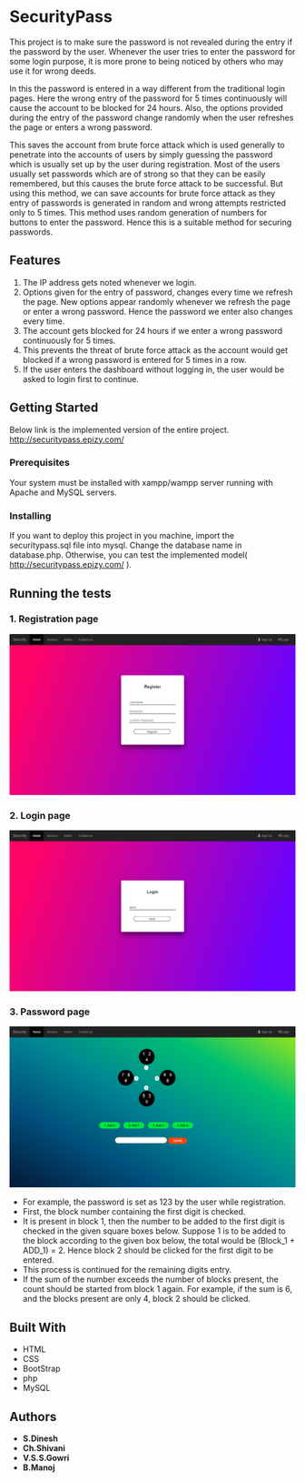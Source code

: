 # SecurityPass
This project is to make sure the password is not revealed during
the entry if the password by the user. Whenever the user tries to enter
the password for some login purpose, it is more prone to being noticed
by others who may use it for wrong deeds.

In this the password is entered in a way different from the
traditional login pages. Here the wrong entry of the password for 5
times continuously will cause the account to be blocked for 24 hours.
Also, the options provided during the entry of the password change
randomly when the user refreshes the page or enters a wrong
password.

This saves the account from brute force attack which is used
generally to penetrate into the accounts of users by simply guessing
the password which is usually set up by the user during registration.
Most of the users usually set passwords which are of strong so that
they can be easily remembered, but this causes the brute force attack
to be successful. But using this method, we can save accounts for brute
force attack as they entry of passwords is generated in random and wrong attempts restricted only to 5 times.
This method uses random generation of numbers for buttons to
enter the password. Hence this is a suitable method for securing
passwords.

## Features
1. The IP address gets noted whenever we login.
2. Options given for the entry of password, changes every time we
refresh the page. New options appear randomly whenever we
refresh the page or enter a wrong password. Hence the password
we enter also changes every time.
3. The account gets blocked for 24 hours if we enter a wrong
password continuously for 5 times.
4. This prevents the threat of brute force attack as the account
would get blocked if a wrong password is entered for 5 times in a
row.
5. If the user enters the dashboard without logging in, the user
would be asked to login first to continue.

## Getting Started

Below link is the implemented version of the entire project.
http://securitypass.epizy.com/

### Prerequisites

Your system must be installed with xampp/wampp server running with Apache and MySQL servers.

### Installing

If you want to deploy this project in you machine, import the securitypass.sql file into mysql. Change the database name in database.php.
Otherwise, you can test the implemented model( http://securitypass.epizy.com/ ).

## Running the tests

### 1. Registration page
![Registeration](images/register.png)

### 2. Login page
![Login](images/login.png)

### 3. Password page
![Password](images/password.png)

* For example, the password is set as 123 by the user while
registration.
* First, the block number containing the first digit is checked. 
* It is present in block 1, then the number to be added to the first digit is checked in the given square boxes below. 
Suppose 1 is to be added to the block according to the given box below, the total would be (Block_1 + ADD_1) = 2.
Hence block 2 should be clicked for the first digit to be entered.
* This process is continued for the remaining digits entry.
* If the sum of the number exceeds the number of blocks present, the count should be started from block 1 again.
For example, if the sum is 6, and the blocks present are only 4, block 2 should be clicked.


## Built With

* HTML
* CSS
* BootStrap
* php
* MySQL

## Authors

* **S.Dinesh**
* **Ch.Shivani**
* **V.S.S.Gowri**
* **B.Manoj**
